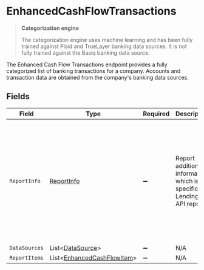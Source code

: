# EnhancedCashFlowTransactions

> **Categorization engine**
>
> The categorization engine uses machine learning and has been fully trained against Plaid and TrueLayer banking data sources. It is not fully trained against the Basiq banking data source.

The Enhanced Cash Flow Transactions endpoint provides a fully categorized list of banking transactions for a company. Accounts and transaction data are obtained from the company's banking data sources.


## Fields

| Field                                                                                                                                                                             | Type                                                                                                                                                                              | Required                                                                                                                                                                          | Description                                                                                                                                                                       | Example                                                                                                                                                                           |
| --------------------------------------------------------------------------------------------------------------------------------------------------------------------------------- | --------------------------------------------------------------------------------------------------------------------------------------------------------------------------------- | --------------------------------------------------------------------------------------------------------------------------------------------------------------------------------- | --------------------------------------------------------------------------------------------------------------------------------------------------------------------------------- | --------------------------------------------------------------------------------------------------------------------------------------------------------------------------------- |
| `ReportInfo`                                                                                                                                                                      | [ReportInfo](../../Models/Components/ReportInfo.md)                                                                                                                               | :heavy_minus_sign:                                                                                                                                                                | Report additional information, which is specific to Lending API reports.                                                                                                          | {<br/>"Example 1": {<br/>"value": {<br/>"pageNumber": 0,<br/>"pageSize": 0,<br/>"totalResults": 0,<br/>"reportName": "string",<br/>"companyName": "string",<br/>"generatedDate": "2023-01-26T07:36:40.487Z"<br/>}<br/>}<br/>} |
| `DataSources`                                                                                                                                                                     | List<[DataSource](../../Models/Components/DataSource.md)>                                                                                                                         | :heavy_minus_sign:                                                                                                                                                                | N/A                                                                                                                                                                               |                                                                                                                                                                                   |
| `ReportItems`                                                                                                                                                                     | List<[EnhancedCashFlowItem](../../Models/Components/EnhancedCashFlowItem.md)>                                                                                                     | :heavy_minus_sign:                                                                                                                                                                | N/A                                                                                                                                                                               |                                                                                                                                                                                   |